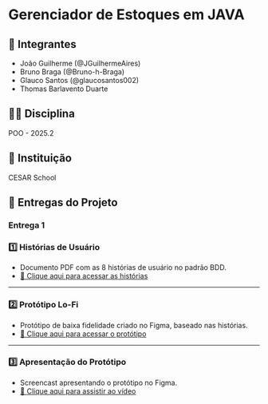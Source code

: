 # Gerenciador de Estoques em JAVA

## 👥 Integrantes
- João Guilherme (@JGuilhermeAires)
- Bruno Braga (@Bruno-h-Braga)
- Glauco Santos (@glaucosantos002)
- Thomas Barlavento Duarte

## 🧑‍🏫 Disciplina
POO - 2025.2

## 🏫 Instituição
CESAR School

## 📌 Entregas do Projeto

### Entrega 1

### 1️⃣ Histórias de Usuário
- Documento PDF com as 8 histórias de usuário no padrão BDD.
- [📄 Clique aqui para acessar as histórias](Historias%20do%20usuário%20Seção%201.pdf)

---

### 2️⃣ Protótipo Lo-Fi
- Protótipo de baixa fidelidade criado no Figma, baseado nas histórias.
- [🎨 Clique aqui para acessar o protótipo]([link-do-figma](https://www.figma.com/design/zWb0R4IGBdi4vmgptayMj6/Untitled?node-id=0-1&t=phB4jmD4GaSLRdci-1))

---

### 3️⃣ Apresentação do Protótipo
- Screencast apresentando o protótipo no Figma.
- [🎥 Clique aqui para assistir ao vídeo](link-do-youtube)

